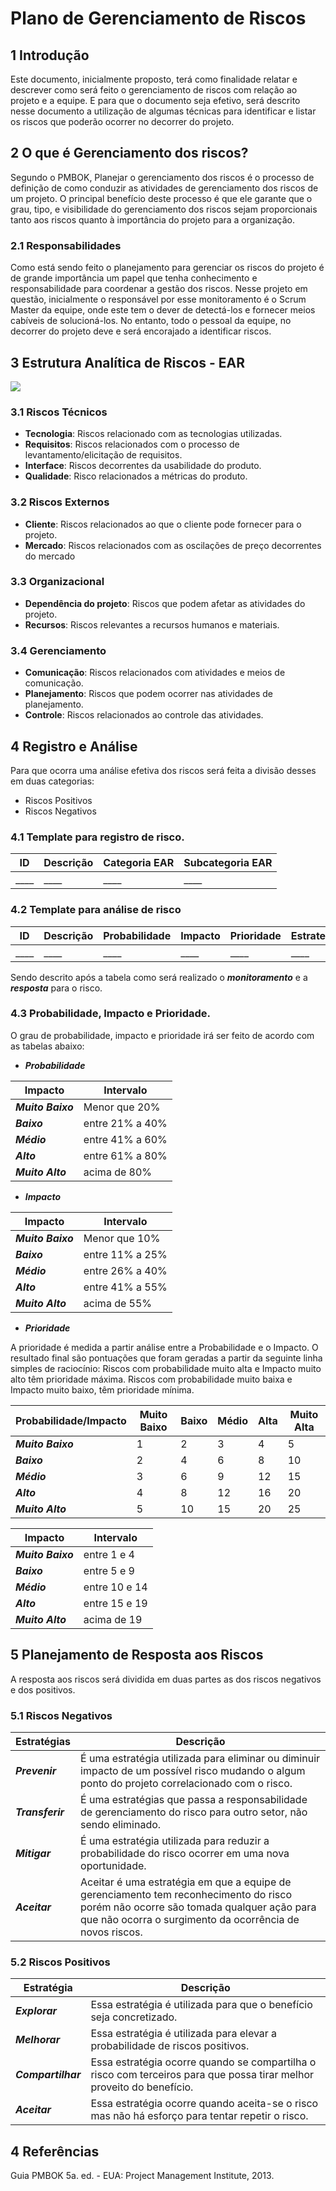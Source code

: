 # Plano de Gerenciamento de Riscos

## 1 Introdução

Este documento, inicialmente proposto, terá como finalidade relatar e descrever como será feito o gerenciamento de riscos com relação ao projeto e a equipe. E para que o documento seja efetivo, será descrito nesse documento a utilização de algumas técnicas para identificar e listar os riscos que poderão ocorrer no decorrer do projeto.

## 2 O que é Gerenciamento dos riscos?

Segundo o PMBOK, Planejar o gerenciamento dos riscos é o processo de definição de como conduzir as atividades de gerenciamento dos riscos de um projeto. O principal benefício deste processo é que ele garante que o grau, tipo, e visibilidade do gerenciamento dos riscos sejam proporcionais tanto aos riscos quanto à importância do projeto para a organização.


### 2.1 Responsabilidades

Como está sendo feito o planejamento para gerenciar os riscos do projeto é de grande importância um papel que tenha conhecimento e responsabilidade para coordenar a gestão dos riscos. Nesse projeto em questão, inicialmente o responsável por esse monitoramento é o Scrum Master da equipe, onde este tem o dever de detectá-los e fornecer meios cabíveis de solucioná-los. No entanto, todo o pessoal da equipe, no decorrer do projeto deve e será encorajado a identificar riscos.

## 3 Estrutura Analítica de Riscos - EAR

![](https://i.imgur.com/372ZzL2.jpg)


### 3.1 Riscos Técnicos

* **Tecnologia**: Riscos relacionado com as tecnologias utilizadas.
* **Requisitos**: Riscos relacionados com o processo de levantamento/elicitação de requisitos.
* **Interface**: Riscos decorrentes da usabilidade do produto.
* **Qualidade**: Risco relacionados a métricas do produto.

### 3.2 Riscos Externos

* **Cliente**: Riscos relacionados ao que o cliente pode fornecer para o projeto.
* **Mercado**: Riscos relacionados  com as oscilações de preço decorrentes do mercado

### 3.3 Organizacional

* **Dependência do projeto**: Riscos que podem afetar as atividades do projeto.
* **Recursos**: Riscos relevantes a recursos humanos  e materiais.

### 3.4 Gerenciamento

* **Comunicação**: Riscos relacionados com atividades e meios de comunicação.
* **Planejamento**: Riscos que podem ocorrer nas atividades de planejamento.
* **Controle**: Riscos relacionados ao controle das atividades.

## 4 Registro e Análise

Para que ocorra uma análise efetiva dos riscos será feita a divisão desses em duas categorias:
* Riscos Positivos
* Riscos Negativos


### 4.1 Template para registro de risco.

|ID|Descrição|Categoria EAR|Subcategoria EAR|
|-----|----|---|---------|
|____|____|____|____|

### 4.2 Template para análise de risco

|ID|Descrição|Probabilidade| Impacto|Prioridade|Estrategia|
|----|----|---|----|---|-------|
|____|____|____|____|____|____|____|

Sendo descrito após a tabela como será realizado o ***monitoramento*** e a ***resposta*** para o risco.

### 4.3 Probabilidade, Impacto e Prioridade.

O grau de probabilidade, impacto e prioridade irá ser feito de acordo com as tabelas abaixo:

* ***Probabilidade***

|Impacto|Intervalo|
|-------|---------|
|***Muito Baixo***| Menor que 20%|
|***Baixo***|entre 21% a 40%|
|***Médio***|entre 41% a 60%|
|***Alto***|entre 61% a 80%|
|***Muito Alto***|acima de 80%|

* ***Impacto***

|Impacto|Intervalo|
|-------|---------|
|***Muito Baixo***| Menor que 10%|
|***Baixo***|entre 11% a 25%|
|***Médio***|entre 26% a 40%|
|***Alto***|entre 41% a 55%|
|***Muito Alto***|acima de 55%|

* ***Prioridade***

A prioridade é medida a partir análise entre a Probabilidade e o Impacto. O resultado final são pontuações que foram geradas a partir da seguinte linha simples de raciocínio:
Riscos com probabilidade muito alta e Impacto muito alto têm prioridade máxima.
Riscos com probabilidade muito baixa e Impacto muito baixo, têm prioridade mínima.

|Probabilidade/Impacto|Muito Baixo|Baixo|Médio|Alta|Muito Alta|
|---------------|---------|----------|---------|-----------|-----------|
|***Muito Baixo***|1|2|3|4|5|
|***Baixo***|2|4|6|8|10|
|***Médio***|3|6|9|12|15|
|***Alto***|4|8|12|16|20|
|***Muito Alto***|5|10|15|20|25|



|Impacto|Intervalo|
|-------|---------|
|***Muito Baixo***| entre 1 e 4|
|***Baixo***|entre 5 e 9|
|***Médio***|entre 10 e 14|
|***Alto***|entre 15 e 19|
|***Muito Alto***|acima de 19|

## 5 Planejamento de Resposta aos Riscos

A resposta aos riscos será dividida em duas partes as dos riscos negativos e dos positivos.

### 5.1 Riscos Negativos

|Estratégias|Descrição|
|------------|----------|
|***Prevenir***|É uma estratégia utilizada para eliminar ou diminuir impacto de um possível risco mudando o algum ponto do projeto correlacionado com o risco.|
|***Transferir*** |É uma estratégias que passa a responsabilidade de gerenciamento do risco para outro setor, não sendo eliminado.|
|***Mitigar*** |É uma estratégia utilizada para reduzir a probabilidade do risco ocorrer em uma nova oportunidade.|
|***Aceitar*** |Aceitar é uma estratégia em que a equipe de gerenciamento tem reconhecimento do risco porém não ocorre são tomada qualquer ação para que não ocorra o surgimento da ocorrência de novos riscos.|

### 5.2 Riscos Positivos

|Estratégia|Descrição|
|---------|---------|
|***Explorar*** |Essa estratégia é utilizada para que o benefício seja concretizado.|
|***Melhorar*** |Essa estratégia é utilizada para  elevar a probabilidade de riscos positivos.|
|***Compartilhar*** |Essa estratégia ocorre quando se compartilha o risco com terceiros para que possa tirar melhor proveito do benefício.|
|***Aceitar*** |Essa estratégia ocorre quando aceita-se o risco mas não há esforço para tentar repetir o risco.|

## 4 Referências

Guia PMBOK 5a. ed. - EUA: Project Management Institute, 2013.
